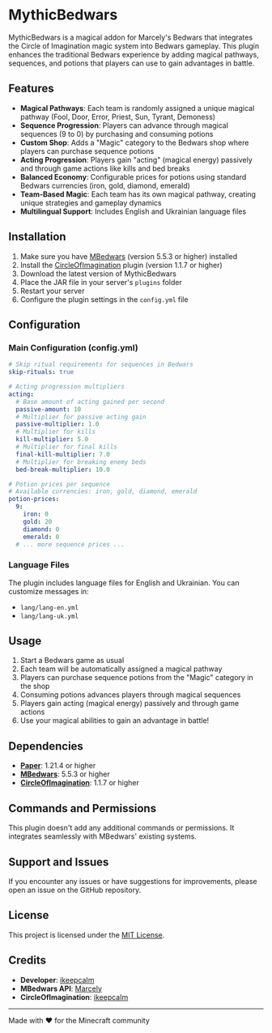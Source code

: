 # MythicBedwars

[//]: # (![MythicBedwars Logo]&#40;https://via.placeholder.com/150x150.png?text=MythicBedwars&#41;)

MythicBedwars is a magical addon for Marcely's Bedwars that integrates the Circle of Imagination magic system into Bedwars gameplay. This plugin enhances the traditional Bedwars experience by adding magical pathways, sequences, and potions that players can use to gain advantages in battle.

## Features

- **Magical Pathways**: Each team is randomly assigned a unique magical pathway (Fool, Door, Error, Priest, Sun, Tyrant, Demoness)
- **Sequence Progression**: Players can advance through magical sequences (9 to 0) by purchasing and consuming potions
- **Custom Shop**: Adds a "Magic" category to the Bedwars shop where players can purchase sequence potions
- **Acting Progression**: Players gain "acting" (magical energy) passively and through game actions like kills and bed breaks
- **Balanced Economy**: Configurable prices for potions using standard Bedwars currencies (iron, gold, diamond, emerald)
- **Team-Based Magic**: Each team has its own magical pathway, creating unique strategies and gameplay dynamics
- **Multilingual Support**: Includes English and Ukrainian language files

## Installation

1. Make sure you have [MBedwars](https://www.spigotmc.org/resources/marcelys-bedwars-1-8-1-20.50217/) (version 5.5.3 or higher) installed
2. Install the [CircleOfImagination](https://github.com/ikeepcalm/circle-of-imagination) plugin (version 1.1.7 or higher)
3. Download the latest version of MythicBedwars
4. Place the JAR file in your server's `plugins` folder
5. Restart your server
6. Configure the plugin settings in the `config.yml` file

## Configuration

### Main Configuration (config.yml)

```yaml
# Skip ritual requirements for sequences in Bedwars
skip-rituals: true

# Acting progression multipliers
acting:
  # Base amount of acting gained per second
  passive-amount: 10
  # Multiplier for passive acting gain
  passive-multiplier: 1.0
  # Multiplier for kills
  kill-multiplier: 5.0
  # Multiplier for final kills
  final-kill-multiplier: 7.0
  # Multiplier for breaking enemy beds
  bed-break-multiplier: 10.0

# Potion prices per sequence
# Available currencies: iron, gold, diamond, emerald
potion-prices:
  9:
    iron: 0
    gold: 20
    diamond: 0
    emerald: 0
  # ... more sequence prices ...
```

### Language Files

The plugin includes language files for English and Ukrainian. You can customize messages in:
- `lang/lang-en.yml`
- `lang/lang-uk.yml`

## Usage

1. Start a Bedwars game as usual
2. Each team will be automatically assigned a magical pathway
3. Players can purchase sequence potions from the "Magic" category in the shop
4. Consuming potions advances players through magical sequences
5. Players gain acting (magical energy) passively and through game actions
6. Use your magical abilities to gain an advantage in battle!

## Dependencies

- **[Paper](https://papermc.io/)**: 1.21.4 or higher
- **[MBedwars](https://www.spigotmc.org/resources/marcelys-bedwars-1-8-1-20.50217/)**: 5.5.3 or higher
- **[CircleOfImagination](https://github.com/ikeepcalm/circle-of-imagination)**: 1.1.7 or higher

## Commands and Permissions

This plugin doesn't add any additional commands or permissions. It integrates seamlessly with MBedwars' existing systems.

## Support and Issues

If you encounter any issues or have suggestions for improvements, please open an issue on the GitHub repository.

## License

This project is licensed under the [MIT License](LICENSE).

## Credits

- **Developer**: [ikeepcaIm](https://github.com/ikeepcalm)
- **MBedwars API**: [Marcely](https://www.spigotmc.org/resources/authors/marcely.21256/)
- **CircleOfImagination**: [ikeepcaIm](https://github.com/ikeepcalm)

---

Made with ❤️ for the Minecraft community